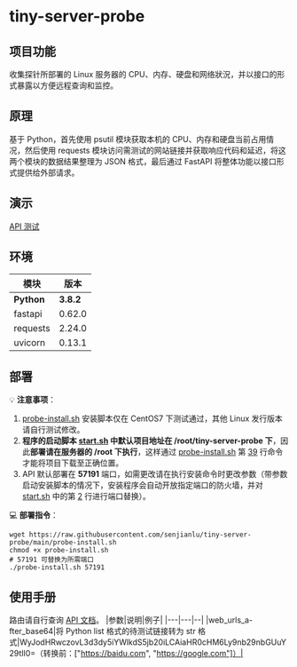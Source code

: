 # tiny-server-probe

## 项目功能
收集探针所部署的 Linux 服务器的 CPU、内存、硬盘和网络狀況，并以接口的形式暴露以方便远程查询和监控。  

## 原理
基于 Python，首先使用 psutil 模块获取本机的 CPU、内存和硬盘当前占用情况，然后使用 requests 模块访问需测试的网站链接并获取响应代码和延迟，将这两个模块的数据结果整理为 JSON 格式，最后通过 FastAPI 将整体功能以接口形式提供给外部请求。

## 演示
[API 测试](http://ceshiku.cn:57191/status?web_urls_after_base64=WyJodHRwczovL3d3dy5iYWlkdS5jb20iLCAiaHR0cHM6Ly9nb29nbGUuY29tIl0=)  

## 环境
| 模块 | 版本 |
| -----| ---- |  
|**Python**|**3.8.2**|  
|fastapi|0.62.0|  
|requests|2.24.0|  
|uvicorn|0.13.1|

## 部署
💡 **注意事项**：  
1. [probe-install.sh](https://github.com/senjianlu/tiny-server-probe/blob/main/probe-install.sh) 安装脚本仅在 CentOS7 下测试通过，其他 Linux 发行版本请自行测试修改。  
2. **程序的启动脚本 [start.sh](https://github.com/senjianlu/tiny-server-probe/blob/main/start.sh) 中默认项目地址在 /root/tiny-server-probe 下**，因此**部署请在服务器的 /root 下执行**，这样通过 [probe-install.sh](https://github.com/senjianlu/tiny-server-probe/blob/main/probe-install.sh) 第 [39](https://github.com/senjianlu/tiny-server-probe/blob/main/probe-install.sh#L39) 行命令才能将项目下载至正确位置。  
3. API 默认部署在 **57191** 端口，如需更改请在执行安装命令时更改参数（带参数启动安装脚本的情况下，安装程序会自动开放指定端口的防火墙，并对 [start.sh](https://github.com/senjianlu/tiny-server-probe/blob/main/start.sh) 中的第 [2](https://github.com/senjianlu/tiny-server-probe/blob/main/start.sh#L2) 行进行端口替换）。  

💻 **部署指令**：
```shell
wget https://raw.githubusercontent.com/senjianlu/tiny-server-probe/main/probe-install.sh  
chmod +x probe-install.sh
# 57191 可替换为所需端口
./probe-install.sh 57191
```  

## 使用手册
路由请自行查询 [API 文档](http://ceshiku.cn:57191/docs)。
|参数|说明|例子|
|---|---|--|
|web_urls_a-fter_base64|将 Python list 格式的待测试链接转为 str 格式|WyJodHRwczovL3d3dy5iYWlkdS5jb20iLCAiaHR0cHM6Ly9nb29nbGUuY29tIl0=（转换前：["https://baidu.com", "https://google.com"]）|
